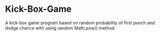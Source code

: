 # Kick-Box-Game
A kick-box game program based on random probability of first punch and dodge chance with using random Math.pow() method.
